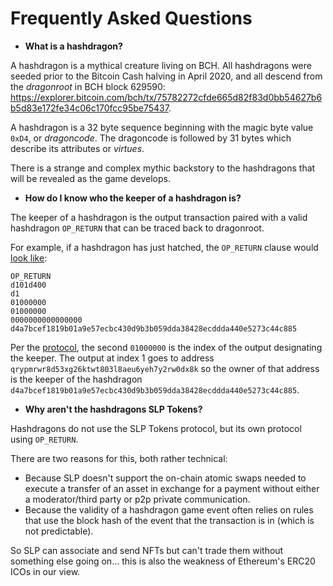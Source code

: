 # Frequently Asked Questions

- **What is a hashdragon?**

A hashdragon is a mythical creature living on BCH.  All hashdragons were seeded prior to the Bitcoin Cash halving in April 2020, and all descend from the *dragonroot* in BCH block 629590: https://explorer.bitcoin.com/bch/tx/75782272cfde665d82f83d0bb54627b6b5d83e172fe34c06c170fcc95be75437.

A hashdragon is a 32 byte sequence beginning with the magic byte value `0xD4`, or *dragoncode*. The dragoncode is followed by 31 bytes which describe its attributes or *virtues*.

There is a strange and complex mythic backstory to the hashdragons that will be revealed as the game develops.

- **How do I know who the keeper of a hashdragon is?**

The keeper of a hashdragon is the output transaction paired with a valid hashdragon `OP_RETURN` that can be traced back to dragonroot.

For example, if a hashdragon has just hatched, the `OP_RETURN` clause would [look like](https://www.blockchain.com/bch/tx/4c1a03d0219b2bdaa7efadebd43f7fb64abf2800ef84a6d7f13a5b4ce53e5c82):

```
OP_RETURN
d101d400
d1
01000000
01000000
0000000000000000
d4a7bcef1819b01a9e57ecbc430d9b3b059dda38428ecddda440e5273c44c885
```

Per the [protocol](https://github.com/hashdragons/hashdragons.io/blob/master/hashdragons1.md#where-do-hashdragons-live), the second `01000000` is the index of the output designating the keeper.  The output at index 1 goes to address `qrypmrwr8d53xg26ktwt803l8aeu6yeh7y2rw0dx8k` so the owner of that address is the keeper of the hashdragon `d4a7bcef1819b01a9e57ecbc430d9b3b059dda38428ecddda440e5273c44c885`.

- **Why aren't the hashdragons SLP Tokens?**

Hashdragons do not use the SLP Tokens protocol, but its own protocol using `OP_RETURN`.

There are two reasons for this, both rather technical:

- Because SLP doesn't support the on-chain atomic swaps needed to execute a transfer of an asset in exchange for a payment without either a moderator/third party or p2p private communication.
- Because the validity of a hashdragon game event often relies on rules that use the block hash of the event that the transaction is in (which is not predictable).

So SLP can associate and send NFTs but can't trade them without something else going on... this is also the weakness of Ethereum's ERC20 ICOs in our view.
